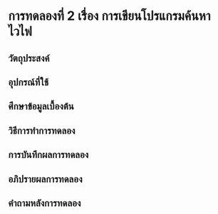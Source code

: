 # การทดลองที่ 2 เรื่อง การเขียนโปรแกรมค้นหาไวไฟ

## วัตถุประสงค์

## อุปกรณ์ที่ใช้

## ศึกษาข้อมูลเบื้องต้น

## วิธีการทำการทดลอง 

## การบันทึกผลการทดลอง

## อภิปรายผลการทดลอง

## คำถามหลังการทดลอง 
